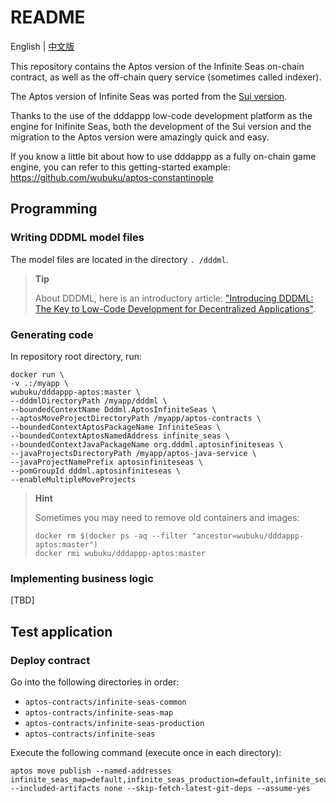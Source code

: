 # README

English | [中文版](./README_CN.md)


This repository contains the Aptos version of the Infinite Seas on-chain contract,
as well as the off-chain query service (sometimes called indexer).

The Aptos version of Infinite Seas was ported from the [Sui version](https://github.com/InfiniteSeas/sui-infinite-seas).

Thanks to the use of the dddappp low-code development platform as the engine for Inifinite Seas,
both the development of the Sui version and the migration to the Aptos version were amazingly quick and easy.

If you know a little bit about how to use dddappp as a fully on-chain game engine,
you can refer to this getting-started example: https://github.com/wubuku/aptos-constantinople


## Programming

### Writing DDDML model files

The model files are located in the directory `. /dddml`.

> **Tip**
>
> About DDDML, here is an introductory article: ["Introducing DDDML: The Key to Low-Code Development for Decentralized Applications"](https://github.com/wubuku/Dapp-LCDP-Demo/blob/main/IntroducingDDDML.md).


### Generating code

In repository root directory, run:

```shell
docker run \
-v .:/myapp \
wubuku/dddappp-aptos:master \
--dddmlDirectoryPath /myapp/dddml \
--boundedContextName Dddml.AptosInfiniteSeas \
--aptosMoveProjectDirectoryPath /myapp/aptos-contracts \
--boundedContextAptosPackageName InfiniteSeas \
--boundedContextAptosNamedAddress infinite_seas \
--boundedContextJavaPackageName org.dddml.aptosinfiniteseas \
--javaProjectsDirectoryPath /myapp/aptos-java-service \
--javaProjectNamePrefix aptosinfiniteseas \
--pomGroupId dddml.aptosinfiniteseas \
--enableMultipleMoveProjects
```

> **Hint**
>
> Sometimes you may need to remove old containers and images:
>
> ```shell
> docker rm $(docker ps -aq --filter "ancestor=wubuku/dddappp-aptos:master")
> docker rmi wubuku/dddappp-aptos:master
> ```

### Implementing business logic

[TBD]

## Test application

### Deploy contract

Go into the following directories in order:

* `aptos-contracts/infinite-seas-common`
* `aptos-contracts/infinite-seas-map`
* `aptos-contracts/infinite-seas-production`
* `aptos-contracts/infinite-seas`

Execute the following command (execute once in each directory):

```shell
aptos move publish --named-addresses infinite_seas_map=default,infinite_seas_production=default,infinite_seas_common=default,infinite_seas=default --included-artifacts none --skip-fetch-latest-git-deps --assume-yes
```



